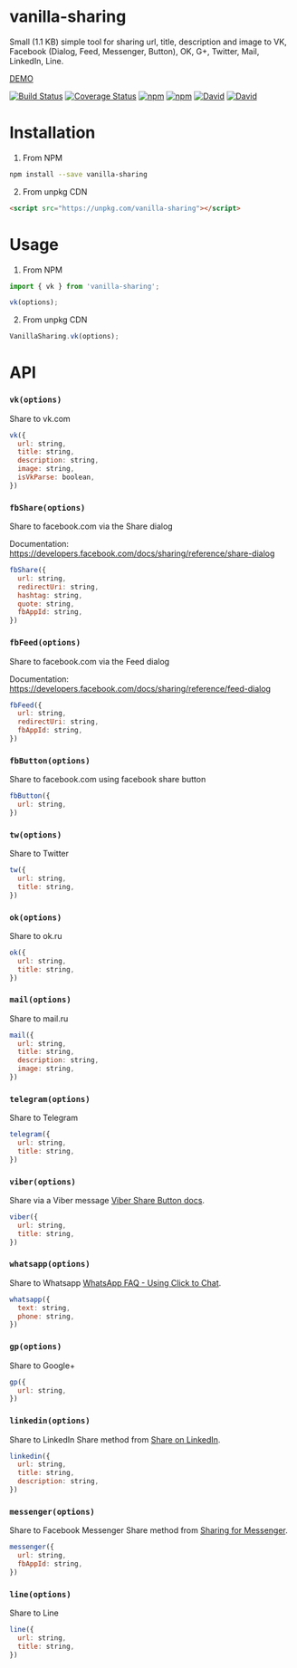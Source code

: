 # vanilla-sharing

Small (1.1 KB) simple tool for sharing url, title, description and image to VK, Facebook (Dialog, Feed, Messenger, Button), OK, G+, Twitter, Mail, LinkedIn, Line.

[DEMO](https://avdeev.github.io/vanilla-sharing/demo)

[![Build Status](https://travis-ci.org/avdeev/vanilla-sharing.svg?branch=master)](https://travis-ci.org/avdeev/vanilla-sharing)
[![Coverage Status](https://coveralls.io/repos/github/avdeev/vanilla-sharing/badge.svg?branch=master)](https://coveralls.io/github/avdeev/vanilla-sharing?branch=master)
[![npm](https://img.shields.io/npm/v/vanilla-sharing.svg)](https://www.npmjs.com/package/vanilla-sharing)
[![npm](https://img.shields.io/npm/dm/vanilla-sharing.svg)](https://www.npmjs.com/package/vanilla-sharing)
[![David](https://david-dm.org/avdeev/vanilla-sharing.svg)](https://david-dm.org/avdeev/vanilla-sharing)
[![David](https://david-dm.org/avdeev/vanilla-sharing/dev-status.svg)](https://david-dm.org/avdeev/vanilla-sharing?type=dev)

# Installation

1. From NPM

```sh
npm install --save vanilla-sharing
```

2. From unpkg CDN

```html
<script src="https://unpkg.com/vanilla-sharing"></script>
```

# Usage

1. From NPM

```js
import { vk } from 'vanilla-sharing';

vk(options);
```

2. From unpkg CDN

```js
VanillaSharing.vk(options);
```

# API

### `vk(options)`

Share to vk.com

```js
vk({
  url: string,
  title: string,
  description: string,
  image: string,
  isVkParse: boolean,
})
```

### `fbShare(options)`

Share to facebook.com via the Share dialog

Documentation: https://developers.facebook.com/docs/sharing/reference/share-dialog

```js
fbShare({
  url: string,
  redirectUri: string,
  hashtag: string,
  quote: string,
  fbAppId: string,
})
```
### `fbFeed(options)`

Share to facebook.com via the Feed dialog

Documentation: https://developers.facebook.com/docs/sharing/reference/feed-dialog

```js
fbFeed({
  url: string,
  redirectUri: string,
  fbAppId: string,
})
```

### `fbButton(options)`

Share to facebook.com using facebook share button

```js
fbButton({
  url: string,
})
```

### `tw(options)`

Share to Twitter

```js
tw({
  url: string,
  title: string,
})
```

### `ok(options)`

Share to ok.ru

```js
ok({
  url: string,
  title: string,
})
```

### `mail(options)`

Share to mail.ru

```js
mail({
  url: string,
  title: string,
  description: string,
  image: string,
})
```

### `telegram(options)`

Share to Telegram

```js
telegram({
  url: string,
  title: string,
})
```

### `viber(options)`

Share via a Viber message
[Viber Share Button docs](https://developers.viber.com/docs/tools/share-button/).

```js
viber({
  url: string,
  title: string,
})
```

### `whatsapp(options)`

Share to Whatsapp
[WhatsApp FAQ - Using Click to Chat](https://faq.whatsapp.com/en/android/26000030/).

```js
whatsapp({
  text: string,
  phone: string,
})
```

### `gp(options)`

Share to Google+

```js
gp({
  url: string,
})
```

### `linkedin(options)`

Share to LinkedIn
Share method from [Share on LinkedIn](https://developer.linkedin.com/docs/share-on-linkedin#).

```js
linkedin({
  url: string,
  title: string,
  description: string,
})
```

### `messenger(options)`

Share to Facebook Messenger
Share method from [Sharing for Messenger](https://developers.facebook.com/docs/sharing/messenger).

```js
messenger({
  url: string,
  fbAppId: string,
})
```

### `line(options)`

Share to Line

```js
line({
  url: string,
  title: string,
})
```
